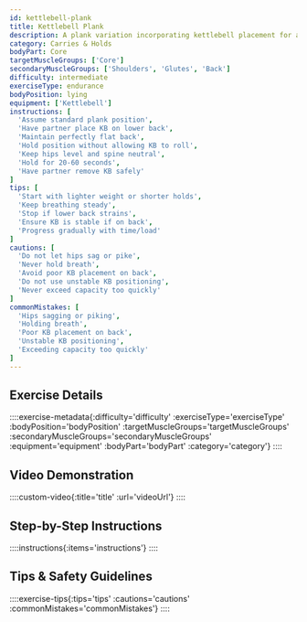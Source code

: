 ```yaml
---
id: kettlebell-plank
title: Kettlebell Plank
description: A plank variation incorporating kettlebell placement for added instability or weighted resistance, increasing core activation and shoulder stability demands while building isometric strength.
category: Carries & Holds
bodyPart: Core
targetMuscleGroups: ['Core']
secondaryMuscleGroups: ['Shoulders', 'Glutes', 'Back']
difficulty: intermediate
exerciseType: endurance
bodyPosition: lying
equipment: ['Kettlebell']
instructions: [
  'Assume standard plank position',
  'Have partner place KB on lower back',
  'Maintain perfectly flat back',
  'Hold position without allowing KB to roll',
  'Keep hips level and spine neutral',
  'Hold for 20-60 seconds',
  'Have partner remove KB safely'
]
tips: [
  'Start with lighter weight or shorter holds',
  'Keep breathing steady',
  'Stop if lower back strains',
  'Ensure KB is stable if on back',
  'Progress gradually with time/load'
]
cautions: [
  'Do not let hips sag or pike',
  'Never hold breath',
  'Avoid poor KB placement on back',
  'Do not use unstable KB positioning',
  'Never exceed capacity too quickly'
]
commonMistakes: [
  'Hips sagging or piking',
  'Holding breath',
  'Poor KB placement on back',
  'Unstable KB positioning',
  'Exceeding capacity too quickly'
]
---
```


## Exercise Details

::::exercise-metadata{:difficulty='difficulty' :exerciseType='exerciseType' :bodyPosition='bodyPosition' :targetMuscleGroups='targetMuscleGroups' :secondaryMuscleGroups='secondaryMuscleGroups' :equipment='equipment' :bodyPart='bodyPart' :category='category'}
::::

## Video Demonstration

::::custom-video{:title='title' :url='videoUrl'}
::::

## Step-by-Step Instructions

::::instructions{:items='instructions'}
::::

## Tips & Safety Guidelines

::::exercise-tips{:tips='tips' :cautions='cautions' :commonMistakes='commonMistakes'}
::::
